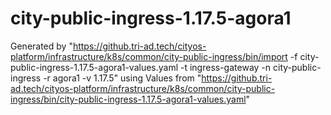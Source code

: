 # city-public-ingress-1.17.5-agora1

Generated by "https://github.tri-ad.tech/cityos-platform/infrastructure/k8s/common/city-public-ingress/bin/import -f city-public-ingress-1.17.5-agora1-values.yaml -t ingress-gateway -n city-public-ingress -r agora1 -v 1.17.5"
using Values from "https://github.tri-ad.tech/cityos-platform/infrastructure/k8s/common/city-public-ingress/bin/city-public-ingress-1.17.5-agora1-values.yaml"
